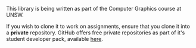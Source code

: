 This library is being written as part of the Computer Graphics course at UNSW.

If you wish to clone it to work on assignments, ensure that you clone it into a **private** repository. GitHub offers free private repositories as part of it's student developer pack, available [here](https://education.github.com/pack).